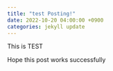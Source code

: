 ```yaml
---
title: "test Posting!"
date: 2022-10-20 04:00:00 +0900
categories: jekyll update
---
```

This is TEST

Hope this post works successfully
